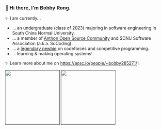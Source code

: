 ### 👋 Hi there, I'm Bobby Rong.

✨ I am currently...

- ... an undergraduate (class of 2023) majoring in software engineering in South China Normal University.
- ... a member of [Anthon Open Source Community](https://aosc.io) and SCNU Software Association (a.k.a. SoCoding).
- ... a [legendary newbie](https://codeforces.com/profile/bobby285271) on codeforces and competitive programming.
- ... learning & making operating systems!

✨ Learn more about me on https://aosc.io/people/~bobby285271/ !

<a href=""><img src="https://github-readme-stats.vercel.app/api?username=bobby285271&show_icons=true" height="180px"></a> 
<a href=""><img src="https://github-readme-stats.vercel.app/api/top-langs/?username=bobby285271&layout=compact" height="180px"></a>

